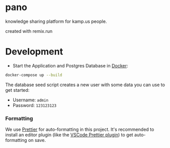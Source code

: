 # pano

knowledge sharing platform for kamp.us people.

created with remix.run

# Development


- Start the Application and Postgres Database in [Docker](https://www.docker.com/get-started):
  
```sh
docker-compose up --build
```


The database seed script creates a new user with some data you can use to get started:

- Username: `admin`
- Password: `123123123`

### Formatting

We use [Prettier](https://prettier.io/) for auto-formatting in this project. It's recommended to install an editor plugin (like the [VSCode Prettier plugin](https://marketplace.visualstudio.com/items?itemName=esbenp.prettier-vscode)) to get auto-formatting on save.
